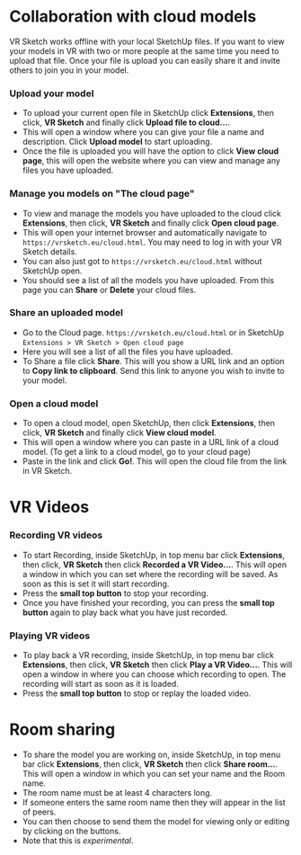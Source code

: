# Collaboration with cloud models

VR Sketch works offline with your local SketchUp files. If you want to view your models in VR with two or more people at the same time you need to upload that file. 
Once your file is upload you can easily share it and invite others to join you in your model.

### Upload your model
* To upload your current open file in SketchUp click **Extensions**, then click, **VR Sketch** and finally click **Upload file to cloud...**.
* This will open a window where you can give your file a name and description. Click **Upload model** to start uploading.
* Once the file is uploaded you will have the option to click **View cloud page**, this will open the website where you can view and manage any files you have uploaded.

### Manage you models on "The cloud page"
* To view and manage the models you have uploaded to the cloud click **Extensions**, then click, **VR Sketch** and finally click **Open cloud page**.
* This will open your internet browser and automatically navigate to `https://vrsketch.eu/cloud.html`. You may need to log in with your VR Sketch details.
* You can also just got to `https://vrsketch.eu/cloud.html` without SketchUp open.
* You should see a list of all the models you have uploaded. From this page you can **Share** or **Delete** your cloud files.

### Share an uploaded model
* Go to the Cloud page. `https://vrsketch.eu/cloud.html` or in SketchUp `Extensions > VR Sketch > Open cloud page`
* Here you will see a list of all the files you have uploaded.
* To Share a file click **Share**. This will you show a URL link and an option to **Copy link to clipboard**. Send this link to anyone you wish to invite to your model.

### Open a cloud model
* To open a cloud model, open SketchUp, then click **Extensions**, then click, **VR Sketch** and finally click **View cloud model**.
* This will open a window where you can paste in a URL link of a cloud model. (To get a link to a cloud model, go to your cloud page)
* Paste in the link and click **Go!**. This will open the cloud file from the link in VR Sketch.


# VR Videos

### Recording VR videos
* To start Recording, inside SketchUp, in top menu bar click **Extensions**, then click, **VR Sketch** then click **Recorded a VR Video...**. This will open a window in which you can set where the recording will be saved. As soon as this is set it will start recording.
* Press the **small top button** to stop your recording.
* Once you have finished your recording, you can press the **small top button** again to play back what you have just recorded.

### Playing VR videos
* To play back a VR recording, inside SketchUp, in top menu bar click **Extensions**, then click, **VR Sketch** then click **Play a VR Video...**. This will open a window in where you can choose which recording to open. The recording will start as soon as it is loaded.
* Press the **small top button** to stop or replay the loaded video.

# Room sharing
* To share the model you are working on, inside SketchUp, in top menu bar click **Extensions**, then click, **VR Sketch** then click **Share room...**. This will open a window in which you can set your name and the Room name.
* The room name must be at least 4 characters long.
* If someone enters the same room name then they will appear in the list of peers.
* You can then choose to send them the model for viewing only or editing by clicking on the buttons.
* Note that this is *experimental*.

